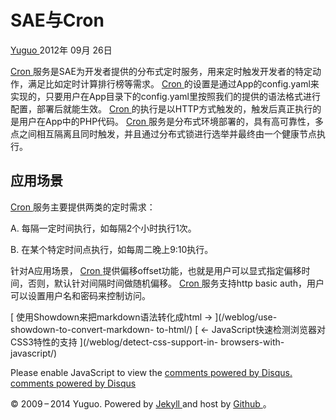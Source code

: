 #  SAE与Cron

[ Yuguo ](http://yuguo.us) 2012年 09月 26日

[ Cron ](http://sae.sina.com.cn/?m=devcenter&catId=195)
服务是SAE为开发者提供的分布式定时服务，用来定时触发开发者的特定动作，满足比如定时计算排行榜等需求。 [ Cron
](http://sae.sina.com.cn/?m=devcenter&catId=195)
的设置是通过App的config.yaml来实现的，只要用户在App目录下的config.yaml里按照我们的提供的语法格式进行配置，部署后就能生效。 [
Cron ](http://sae.sina.com.cn/?m=devcenter&catId=195)
的执行是以HTTP方式触发的，触发后真正执行的是用户在App中的PHP代码。 [ Cron
](http://sae.sina.com.cn/?m=devcenter&catId=195)
服务是分布式环境部署的，具有高可靠性，多点之间相互隔离且同时触发，并且通过分布式锁进行选举并最终由一个健康节点执行。

##  应用场景

[ Cron ](http://sae.sina.com.cn/?m=devcenter&catId=195) 服务主要提供两类的定时需求：

A. 每隔一定时间执行，如每隔2个小时执行1次。

B. 在某个特定时间点执行，如每周二晚上9:10执行。

针对A应用场景， [ Cron ](http://sae.sina.com.cn/?m=devcenter&catId=195)
提供偏移offset功能，也就是用户可以显式指定偏移时间，否则，默认针对间隔时间做随机偏移。 [ Cron
](http://sae.sina.com.cn/?m=devcenter&catId=195) 服务支持http basic
auth，用户可以设置用户名和密码来控制访问。

[ 使用Showdown来把markdown语法转化成html → ](/weblog/use-showdown-to-convert-markdown-
to-html/) [ ← JavaScript快速检测浏览器对CSS3特性的支持 ](/weblog/detect-css-support-in-
browsers-with-javascript/)

Please enable JavaScript to view the [ comments powered by Disqus.
](http://disqus.com/?ref_noscript) [ comments powered by  Disqus
](http://disqus.com)

© 2009 – 2014 Yuguo. Powered by [ Jekyll ](https://github.com/mojombo/jekyll)
and host by [ Github ](https://github.com/yuguo) 。


